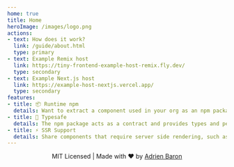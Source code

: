 ```yaml
---
home: true
title: Home
heroImage: /images/logo.png
actions:
- text: How does it work?
  link: /guide/about.html
  type: primary
- text: Example Remix host
  link: https://tiny-frontend-example-host-remix.fly.dev/
  type: secondary
- text: Example Next.js host
  link: https://example-host-nextjs.vercel.app/
  type: secondary
features:
- title: 📦 Runtime npm
  details: Want to extract a component used in your org as an npm package, but don't want a build time dependency? This is for you.
- title: 🤝 Typesafe
  details: The npm package acts as a contract and provides types and peer dependencies requirements to the host.
- title: ⚡️ SSR Support
  details: Share components that require server side rendering, such as header and footer, across your organisation. 
---
```


<p style="text-align: center">
MIT Licensed | Made with ❤️ by <a href="https://twitter.com/BaronAdri" target="_blank">Adrien Baron</a>
</p>

